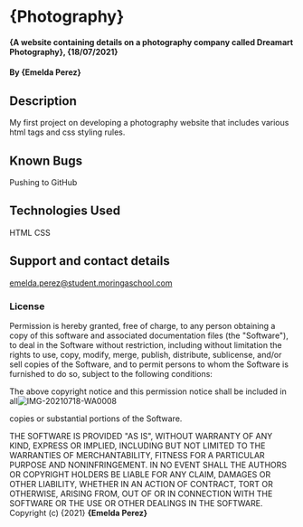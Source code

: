 # {Photography}
#### {A website containing details on a photography company called Dreamart Photography}, {18/07/2021}
#### By **{Emelda Perez}**
## Description
My first project on developing a photography website that includes various html tags and css styling rules.
## Known Bugs
Pushing to GitHub
## Technologies Used
HTML
CSS
## Support and contact details
emelda.perez@student.moringaschool.com
### License
Permission is hereby granted, free of charge, to any person obtaining a copy
of this software and associated documentation files (the "Software"), to deal
in the Software without restriction, including without limitation the rights
to use, copy, modify, merge, publish, distribute, sublicense, and/or sell
copies of the Software, and to permit persons to whom the Software is
furnished to do so, subject to the following conditions:

The above copyright notice and this permission notice shall be included in all![IMG-20210718-WA0008](https://user-images.githubusercontent.com/87390650/126074194-5803ec6d-1455-4e9c-822c-8137b046b151.jpg)

copies or substantial portions of the Software.

THE SOFTWARE IS PROVIDED "AS IS", WITHOUT WARRANTY OF ANY KIND, EXPRESS OR
IMPLIED, INCLUDING BUT NOT LIMITED TO THE WARRANTIES OF MERCHANTABILITY,
FITNESS FOR A PARTICULAR PURPOSE AND NONINFRINGEMENT. IN NO EVENT SHALL THE
AUTHORS OR COPYRIGHT HOLDERS BE LIABLE FOR ANY CLAIM, DAMAGES OR OTHER
LIABILITY, WHETHER IN AN ACTION OF CONTRACT, TORT OR OTHERWISE, ARISING FROM,
OUT OF OR IN CONNECTION WITH THE SOFTWARE OR THE USE OR OTHER DEALINGS IN THE
SOFTWARE.
Copyright (c) {2021} **{Emelda Perez}**

